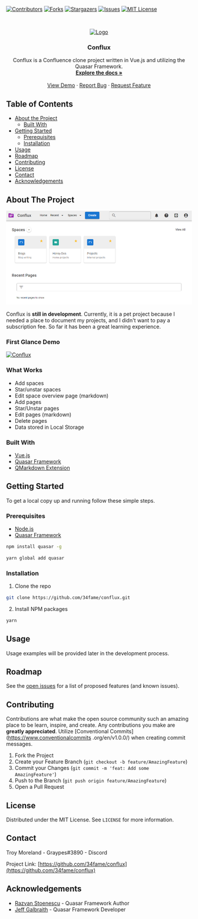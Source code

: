 <!-- PROJECT SHIELDS -->
<!--
*** I'm using markdown "reference style" links for readability.
*** Reference links are enclosed in brackets [ ] instead of parentheses ( ).
*** See the bottom of this document for the declaration of the reference variables
*** for contributors-url, forks-url, etc. This is an optional, concise syntax you may use.
*** https://www.markdownguide.org/basic-syntax/#reference-style-links
-->
[![Contributors][contributors-shield]][contributors-url]
[![Forks][forks-shield]][forks-url]
[![Stargazers][stars-shield]][stars-url]
[![Issues][issues-shield]][issues-url]
[![MIT License][license-shield]][license-url]


<!-- PROJECT LOGO -->
<br />
<p align="center">
  <a href="https://github.com/34fame/conflux">
    <img src="images/34fame-logo.png" alt="Logo" width="80" height="80">
  </a>

  <h3 align="center">Conflux</h3>

  <p align="center">
    Conflux is a Confluence clone project written in Vue.js and utilizing the Quasar Framework.
    <br />
    <a href="https://github.com/34fame/conflux"><strong>Explore the docs »</strong></a>
    <br />
    <br />
    <a href="https://github.com/34fame/conflux">View Demo</a>
    ·
    <a href="https://github.com/34fame/conflux/issues">Report Bug</a>
    ·
    <a href="https://github.com/34fame/conflux/issues">Request Feature</a>
  </p>
</p>



<!-- TABLE OF CONTENTS -->
## Table of Contents

* [About the Project](#about-the-project)
  * [Built With](#built-with)
* [Getting Started](#getting-started)
  * [Prerequisites](#prerequisites)
  * [Installation](#installation)
* [Usage](#usage)
* [Roadmap](#roadmap)
* [Contributing](#contributing)
* [License](#license)
* [Contact](#contact)
* [Acknowledgements](#acknowledgements)



<!-- ABOUT THE PROJECT -->
## About The Project

[![Product Name Screen Shot][product-screenshot]](https://example.com)

Conflux is __still in development__.  Currently, it is a pet project because I needed a place to document my
 projects, and I didn't want to pay a subscription fee.  So far it has been a great learning experience.
 
 
### First Glance Demo

[![Conflux](http://img.youtube.com/vi/_OBhCYtlMiA/0.jpg)](http://www.youtube.com/watch?v=_OBhCYtlMiA "Conflux - First Glance")

### What Works

- Add spaces
- Star/unstar spaces
- Edit space overview page (markdown)
- Add pages
- Star/Unstar pages
- Edit pages (markdown)
- Delete pages
- Data stored in Local Storage

### Built With

* [Vue.js](https://vuejs.org)
* [Quasar Framework](https://quasar.dev)
* [QMarkdown Extension](https://quasarframework.github.io/quasar-ui-qmarkdown/docs)

<!-- GETTING STARTED -->
## Getting Started

To get a local copy up and running follow these simple steps.

### Prerequisites

* [Node.js](https://nodejs.org)
* [Quasar Framework](https://quasar.dev)
```sh
npm install quasar -g
```
```sh
yarn global add quasar
```

### Installation
 
1. Clone the repo
```sh
git clone https://github.com/34fame/conflux.git
```
2. Install NPM packages
```sh
yarn
```



<!-- USAGE EXAMPLES -->
## Usage

Usage examples will be provided later in the development process.

<!-- ROADMAP -->
## Roadmap

See the [open issues](https://github.com/34fame/conflux/issues) for a list of proposed features (and known issues).

<!-- CONTRIBUTING -->
## Contributing

Contributions are what make the open source community such an amazing place to be learn, inspire, and create. Any
 contributions you make are **greatly appreciated**.  Utilize [Conventional Commits](https://www.conventionalcommits
 .org/en/v1.0.0/) when creating commit messages.

1. Fork the Project
2. Create your Feature Branch (`git checkout -b feature/AmazingFeature`)
3. Commit your Changes (`git commit -m 'feat: Add some AmazingFeature'`)
4. Push to the Branch (`git push origin feature/AmazingFeature`)
5. Open a Pull Request



<!-- LICENSE -->
## License

Distributed under the MIT License. See `LICENSE` for more information.



<!-- CONTACT -->
## Contact

Troy Moreland - Graypes#3890 - Discord

Project Link: [https://github.com/34fame/conflux](https://github.com/34fame/conflux)



<!-- ACKNOWLEDGEMENTS -->
## Acknowledgements

* [Razvan Stoenescu](https://github.com/sponsors/rstoenescu) - Quasar Framework Author
* [Jeff Galbraith](https://github.com/sponsors/hawkeye64) - Quasar Framework Developer

<!-- MARKDOWN LINKS & IMAGES -->
<!-- https://www.markdownguide.org/basic-syntax/#reference-style-links -->
[contributors-shield]: https://img.shields.io/github/contributors/34fame/conflux
[contributors-url]: https://github.com/34fame/conflux/graphs/contributors
[forks-shield]: https://img.shields.io/github/forks/34fame/conflux
[forks-url]: https://github.com/34fame/conflux/network/members
[stars-shield]: https://img.shields.io/github/stars/34fame/conflux
[stars-url]: https://github.com/34fame/conflux/stargazers
[issues-shield]: https://img.shields.io/github/issues/34fame/conflux
[issues-url]: https://github.com/34fame/conflux/issues
[license-shield]: https://img.shields.io/github/license/34fame/conflux
[license-url]: https://github.com/34fame/conflux/blob/master/LICENSE.txt
[product-screenshot]: images/screenshot.png
